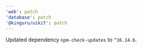 ```yaml
---
'web': patch
'database': patch
'@kinguru/uikit': patch
---
```


Updated dependency `npm-check-updates` to `^16.14.6`.
